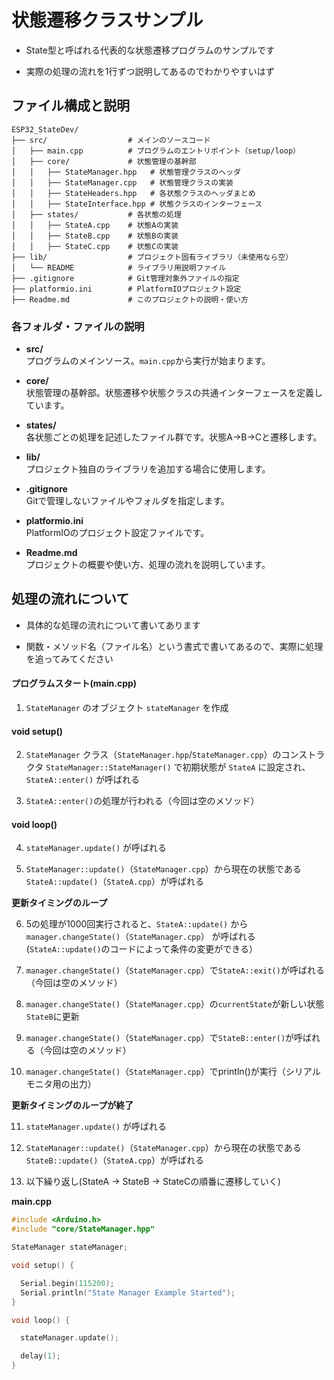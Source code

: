 # 状態遷移クラスサンプル

- State型と呼ばれる代表的な状態遷移プログラムのサンプルです

- 実際の処理の流れを1行ずつ説明してあるのでわかりやすいはず

## ファイル構成と説明

```
ESP32_StateDev/
├── src/                  # メインのソースコード
│   ├── main.cpp          # プログラムのエントリポイント（setup/loop）
│   ├── core/             # 状態管理の基幹部
│   │   ├── StateManager.hpp   # 状態管理クラスのヘッダ
│   │   ├── StateManager.cpp   # 状態管理クラスの実装
│   │   ├── StateHeaders.hpp   # 各状態クラスのヘッダまとめ
│   │   ├── StateInterface.hpp # 状態クラスのインターフェース
│   ├── states/           # 各状態の処理
│   │   ├── StateA.cpp    # 状態Aの実装
│   │   ├── StateB.cpp    # 状態Bの実装
│   │   ├── StateC.cpp    # 状態Cの実装
├── lib/                  # プロジェクト固有ライブラリ（未使用なら空）
│   └── README            # ライブラリ用説明ファイル
├── .gitignore            # Git管理対象外ファイルの指定
├── platformio.ini        # PlatformIOプロジェクト設定
├── Readme.md             # このプロジェクトの説明・使い方
```

### 各フォルダ・ファイルの説明

- **src/**  
  プログラムのメインソース。`main.cpp`から実行が始まります。

- **core/**  
  状態管理の基幹部。状態遷移や状態クラスの共通インターフェースを定義しています。

- **states/**  
  各状態ごとの処理を記述したファイル群です。状態A→B→Cと遷移します。

- **lib/**  
  プロジェクト独自のライブラリを追加する場合に使用します。

- **.gitignore**  
  Gitで管理しないファイルやフォルダを指定します。

- **platformio.ini**  
  PlatformIOのプロジェクト設定ファイルです。

- **Readme.md**  
  プロジェクトの概要や使い方、処理の流れを説明しています。

## 処理の流れについて

- 具体的な処理の流れについて書いてあります

- 関数・メソッド名（ファイル名）という書式で書いてあるので、実際に処理を追ってみてください

#### プログラムスタート(main.cpp)

1. `StateManager` のオブジェクト `stateManager` を作成

#### void setup()

2. `StateManager` クラス（`StateManager.hpp`/`StateManager.cpp`）のコンストラクタ `StateManager::StateManager()` で初期状態が `StateA` に設定され、`StateA::enter()` が呼ばれる

3.  ```StateA::enter()```の処理が行われる（今回は空のメソッド）

#### void loop()

4.  `stateManager.update()` が呼ばれる

5. `StateManager::update()`（`StateManager.cpp`）から現在の状態である `StateA::update()`（`StateA.cpp`）が呼ばれる

**更新タイミングのループ**

6. 5の処理が1000回実行されると、`StateA::update()` から `manager.changeState()`（`StateManager.cpp`） が呼ばれる (`StateA::update()`のコードによって条件の変更ができる）
7. `manager.changeState()`（`StateManager.cpp`）で`StateA::exit()`が呼ばれる（今回は空のメソッド）

8. `manager.changeState()`（`StateManager.cpp`）の`currentState`が新しい状態`StateB`に更新

9. `manager.changeState()`（`StateManager.cpp`）で`StateB::enter()`が呼ばれる（今回は空のメソッド）

10. `manager.changeState()`（`StateManager.cpp`）でprintln()が実行（シリアルモニタ用の出力）

**更新タイミングのループが終了**

11. `stateManager.update()` が呼ばれる

12. `StateManager::update()`（`StateManager.cpp`）から現在の状態である `StateB::update()`（`StateA.cpp`）が呼ばれる

13. 以下繰り返し(StateA -> StateB -> StateCの順番に遷移していく)


**main.cpp**
```cpp
#include <Arduino.h>
#include "core/StateManager.hpp"

StateManager stateManager;

void setup() {

  Serial.begin(115200);
  Serial.println("State Manager Example Started");
}

void loop() {

  stateManager.update();

  delay(1);
}
```
